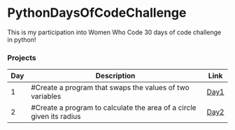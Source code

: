 # PythonDaysOfCodeChallenge

This is my participation into Women Who Code 30 days of code challenge in python!

### Projects

| Day | Description                                                          | Link                                                                                          |
| --- | -------------------------------------------------------------------- | --------------------------------------------------------------------------------------------- |
| 1   | #Create a program that swaps the values of two variables             | <a href="">Day1</a> |
| 2   | #Create a program to calculate the area of a circle given its radius | <a href="">Day2</a> |